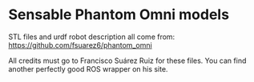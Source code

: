 # Sensable Phantom Omni models

STL files and urdf robot description all come from:
https://github.com/fsuarez6/phantom_omni

All credits must go to Francisco Suárez Ruiz for these files.  You can find another perfectly good ROS wrapper on his site.